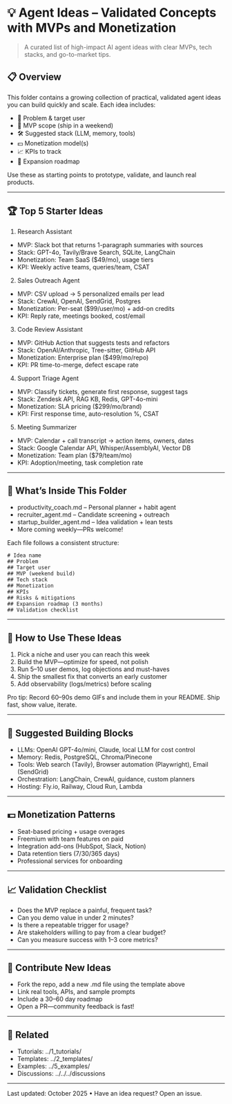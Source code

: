# 💡 Agent Ideas – Validated Concepts with MVPs and Monetization

> A curated list of high-impact AI agent ideas with clear MVPs, tech stacks, and go-to-market tips.

## 📋 Overview
This folder contains a growing collection of practical, validated agent ideas you can build quickly and scale. Each idea includes:

- 🎯 Problem & target user
- 🧩 MVP scope (ship in a weekend)
- 🛠️ Suggested stack (LLM, memory, tools)
- 💵 Monetization model(s)
- 📈 KPIs to track
- 🚀 Expansion roadmap

Use these as starting points to prototype, validate, and launch real products.

---

## 🏆 Top 5 Starter Ideas

1) Research Assistant  
- MVP: Slack bot that returns 1-paragraph summaries with sources  
- Stack: GPT-4o, Tavily/Brave Search, SQLite, LangChain  
- Monetization: Team SaaS ($49/mo), usage tiers  
- KPI: Weekly active teams, queries/team, CSAT

2) Sales Outreach Agent  
- MVP: CSV upload → 5 personalized emails per lead  
- Stack: CrewAI, OpenAI, SendGrid, Postgres  
- Monetization: Per-seat ($99/user/mo) + add-on credits  
- KPI: Reply rate, meetings booked, cost/email

3) Code Review Assistant  
- MVP: GitHub Action that suggests tests and refactors  
- Stack: OpenAI/Anthropic, Tree-sitter, GitHub API  
- Monetization: Enterprise plan ($499/mo/repo)  
- KPI: PR time-to-merge, defect escape rate

4) Support Triage Agent  
- MVP: Classify tickets, generate first response, suggest tags  
- Stack: Zendesk API, RAG KB, Redis, GPT-4o-mini  
- Monetization: SLA pricing ($299/mo/brand)  
- KPI: First response time, auto-resolution %, CSAT

5) Meeting Summarizer  
- MVP: Calendar + call transcript → action items, owners, dates  
- Stack: Google Calendar API, Whisper/AssemblyAI, Vector DB  
- Monetization: Team plan ($79/team/mo)  
- KPI: Adoption/meeting, task completion rate

---

## 📂 What’s Inside This Folder

- productivity_coach.md – Personal planner + habit agent  
- recruiter_agent.md – Candidate screening + outreach  
- startup_builder_agent.md – Idea validation + lean tests  
- More coming weekly—PRs welcome!

Each file follows a consistent structure:

```
# Idea name
## Problem
## Target user
## MVP (weekend build)
## Tech stack
## Monetization
## KPIs
## Risks & mitigations
## Expansion roadmap (3 months)
## Validation checklist
```

---

## 🚀 How to Use These Ideas

1) Pick a niche and user you can reach this week  
2) Build the MVP—optimize for speed, not polish  
3) Run 5–10 user demos, log objections and must-haves  
4) Ship the smallest fix that converts an early customer  
5) Add observability (logs/metrics) before scaling

Pro tip: Record 60–90s demo GIFs and include them in your README. Ship fast, show value, iterate.

---

## 🧰 Suggested Building Blocks

- LLMs: OpenAI GPT-4o/mini, Claude, local LLM for cost control
- Memory: Redis, PostgreSQL, Chroma/Pinecone
- Tools: Web search (Tavily), Browser automation (Playwright), Email (SendGrid)
- Orchestration: LangChain, CrewAI, guidance, custom planners
- Hosting: Fly.io, Railway, Cloud Run, Lambda

---

## 💵 Monetization Patterns

- Seat-based pricing + usage overages  
- Freemium with team features on paid  
- Integration add-ons (HubSpot, Slack, Notion)  
- Data retention tiers (7/30/365 days)  
- Professional services for onboarding

---

## 📈 Validation Checklist

- Does the MVP replace a painful, frequent task?  
- Can you demo value in under 2 minutes?  
- Is there a repeatable trigger for usage?  
- Are stakeholders willing to pay from a clear budget?  
- Can you measure success with 1–3 core metrics?

---

## 🤝 Contribute New Ideas

- Fork the repo, add a new .md file using the template above  
- Link real tools, APIs, and sample prompts  
- Include a 30–60 day roadmap  
- Open a PR—community feedback is fast!

---

## 🔗 Related

- Tutorials: ../1_tutorials/  
- Templates: ../2_templates/  
- Examples: ../5_examples/  
- Discussions: ../../../discussions

---

Last updated: October 2025 • Have an idea request? Open an issue.
